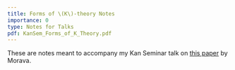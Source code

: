 ```yaml
---
title: Forms of \(K\)-theory Notes
importance: 0
type: Notes for Talks
pdf: KanSem_Forms_of_K_Theory.pdf
---
```


These are notes meant to accompany my Kan Seminar talk on [this paper](https://eudml.org/doc/174062) by Morava.
